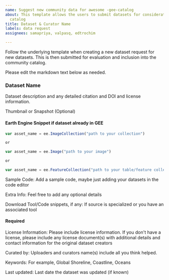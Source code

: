 ```yaml
---
name: Suggest new community data for awesome -gee-catalog
about: This template allows the users to submit datasets for consideration into community
  catalog
title: Dataset & Curator Name
labels: data request
assignees: samapriya, valpasq, edtrochim

---
```


Follow the underlying template when creating a new dataset request for new datasets. This is then submitted for evaluation and inclusion into the community catalog.  

Please edit the markdown text below as needed.

### Dataset Name
Dataset description and any detailed citation and DOI and license information.

Thumbnail or Snapshot (Optional)

#### Earth Engine Snippet if dataset already in GEE
```js
var asset_name = ee.ImageCollection("path to your collection")

or

var asset_name = ee.Image("path to your image")

or

var asset_name = ee.FeatureCollection("path to your table/feature collection")
```

Sample Code: Add a sample code, maybe just adding your datasets in the code editor

Extra Info: Feel free to add any optional details 

Download Tool/Code snippets, if any: If source is specialized or you have an associated tool

#### Required
License Information: Please include license information. If you don't have a license, please include any license document(s) with additional details and contact information for the original dataset creators

Curated by: Uploaders and curators name(s) include all you think helped.

Keywords: For example, Global Shoreline, Coastline, Oceans

Last updated: Last date the dataset was updated (if known)
